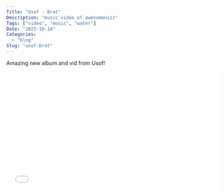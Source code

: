 ```yaml
---
Title: "Usof - Brat"
Description: "music video of awesomenizz"
Tags: ["video", "music", "water"]
Date: "2023-10-14"
Categories:
  - "blog"
Slug: "usof-brat"
---
```


Amazing new album and vid from Usof!

<div class="video-container">
<iframe width="560" height="315" src="//www.youtube.com/embed/kJEos2XfIiE" frameborder="0" allowfullscreen></iframe>
</div>
